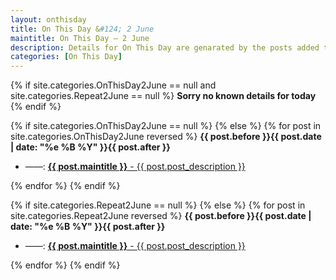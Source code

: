 ```yaml
---
layout: onthisday
title: On This Day &#124; 2 June
maintitle: On This Day — 2 June
description: Details for On This Day are genarated by the posts added to the website so the content is subject to changes/updates over time.
categories: [On This Day]
---
```


{% if site.categories.OnThisDay2June == null and site.categories.Repeat2June == null %}
<strong>Sorry no known details for today</strong>
{% endif %}

{% if site.categories.OnThisDay2June == null %}
{% else %}
{% for post in site.categories.OnThisDay2June reversed %}
<strong>{{ post.before }}{{ post.date | date: "%e %B %Y" }}{{ post.after }}</strong>
<ul>
<li> ——: <a class="{{ post.class }}" href="{{ post.url }}"><strong>{{ post.maintitle }}</strong> - {{ post.post_description }}</a></li>
</ul>
{% endfor %}
{% endif %}

{% if site.categories.Repeat2June == null %}
{% else %}
{% for post in site.categories.Repeat2June reversed %}
<strong>{{ post.before }}{{ post.date | date: "%e %B %Y" }}{{ post.after }}</strong>
<ul>
<li> ——: <a class="{{ post.class }}" href="{{ post.url }}"><strong>{{ post.maintitle }}</strong> - {{ post.post_description }}</a></li>
</ul>
{% endfor %}
{% endif %}
